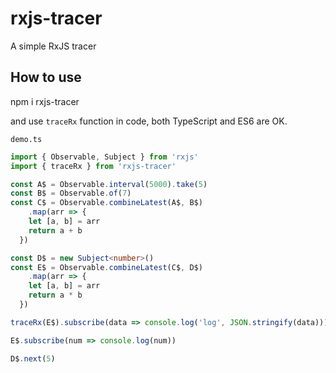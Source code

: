 # rxjs-tracer
A simple RxJS tracer

## How to use

npm i rxjs-tracer

and use `traceRx` function in code, both TypeScript and ES6 are OK.

`demo.ts`
```TypeScript
import { Observable, Subject } from 'rxjs'
import { traceRx } from 'rxjs-tracer'

const A$ = Observable.interval(5000).take(5)
const B$ = Observable.of(7)
const C$ = Observable.combineLatest(A$, B$)
	.map(arr => {
    let [a, b] = arr
    return a + b
  })

const D$ = new Subject<number>()
const E$ = Observable.combineLatest(C$, D$)
	.map(arr => {
    let [a, b] = arr
    return a * b
  })

traceRx(E$).subscribe(data => console.log('log', JSON.stringify(data)))

E$.subscribe(num => console.log(num))

D$.next(5)
```
